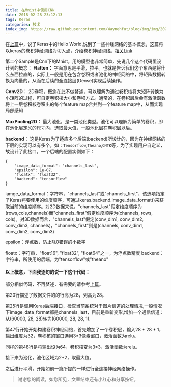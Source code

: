 ```yaml
---
title: 在Mnist中使用CNN
date: 2018-02-28 23:12:13
tags: Keras
categories: 技术
index_img: https://raw.githubusercontent.com/Waynehfut/blog/img/img/20220722175914.png
---
```


在[上篇](https://waynehfut.github.io/2018/02/27/mnist-mlp/)中，说了Keras中的Hello World,说到了一些神经网络的基本概念，这篇将以keras的卷积神经网络为切入点，介绍卷积神经网络。[相关Link](https://github.com/keras-team/keras/blob/master/examples/mnist_cnn.py)
<!-- more -->
第二个Sample是Cnn下的Mnist，用的模型也非常简单，先说几个这个代码里设计到的概念：
**Flatten：** 字面意思是平滑，拉平。也就是告诉我们这个东西是将什么东西拉直的，实际上一般是用在包含卷积或者池化的神经网络中，将矩阵数据转换为向量的，从而在后续的全连接层(Dense)实现后续操作。

**Conv2D：** 2D卷积，概念在此不做赘述，可以理解为通过卷积核将大矩阵转换为小矩阵的过程，可自定卷积核大小和卷积方式。通常的，在卷积层后会有激活函数将上一层卷积核卷积出的每个feature map合并到一个feature map中，从而实现局部感知

**MaxPooling2D：** 最大池化，是一类池化类型。池化可以理解为简单的卷积，即在池化层定义的尺寸内，选取最大值，一般池化层在卷积层以后。

**backend：** 这是Keras为了适应多个后端(backend)所设计的，因为在神经网络的下层的实现可以有多个，如：`Tensorflow`,`Theano`,`CNTK`等，为了实现用户自定义，故设计了此接口。一个后端的配置实例如下：
```
{
    "image_data_format": "channels_last",
    "epsilon": 1e-07,
    "floatx": "float32",
    "backend": "tensorflow"
}
```
iamge_data_format：字符串，"channels_last"或"channels_first"，该选项指定了Keras将要使用的维度顺序，可通过keras.backend.image_data_format()来获取当前的维度顺序。对2D数据来说，"channels_last"假定维度顺序为(rows,cols,channels)而"channels_first"假定维度顺序为(channels, rows, cols)。对3D数据而言，"channels_last"假定(conv_dim1, conv_dim2, conv_dim3, channels)，"channels_first"则是(channels, conv_dim1, conv_dim2, conv_dim3)

epsilon：浮点数，防止除0错误的小数字

floatx：字符串，"float16", "float32", "float64"之一，为浮点数精度
backend：字符串，所使用的后端，为"tensorflow"或"theano"

#### 以上概念，下面我逐句的说一下这个代码：

部分相似代码，不再赘述，有需要的请参考[上篇](https://waynehfut.github.io/2018/02/27/mnist-mlp/)。

第20行描述了数据文件的的行高为28，列高为28。

第25行是调用Keras后端接口，检查当前系统对于图片信道的处理情况,一般情况下image_data_format都是channels_last，目前是重新变形,增加一个通信信道：从(60000, 28, 28)转为(60000, 28, 28, 1).

第47行开始开始构建卷积神经网络，首先增加了一个卷积层，输入28 * 28 * 1，输出维度为32，卷积核的窗口选用3*3像素窗口，激活函数为relu。

同样的第48行是将输出设为64，卷积核变为3*3，激活函数为relu。

接下来为池化，池化区域为2*2，取最大值。

之后进行平滑，开始如前一篇所提的一样进行全连接神经网络操作。

> 谢谢您的阅读，如您所见，文章结束还有小红心和分享按钮。